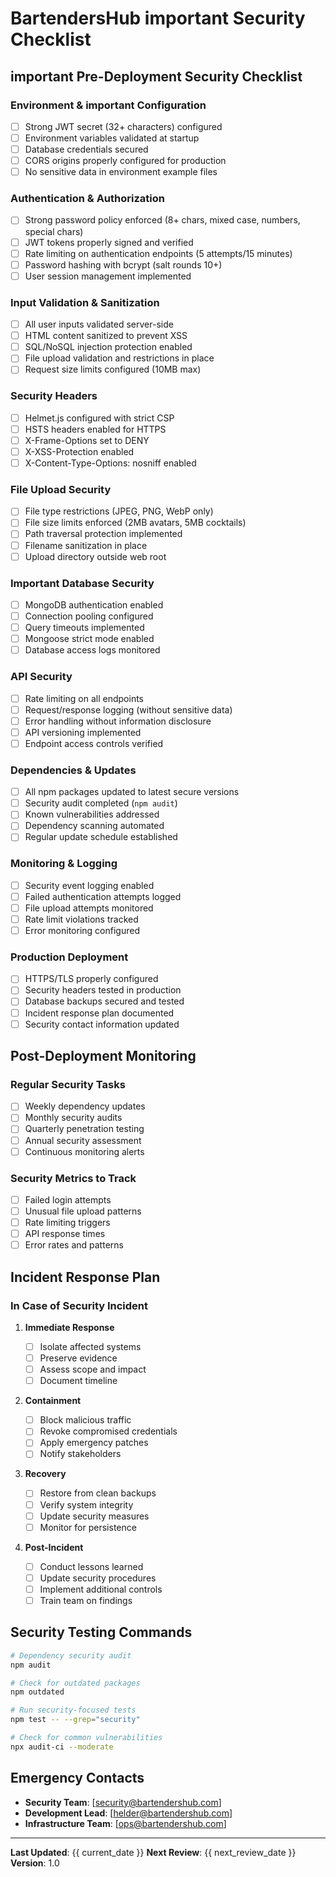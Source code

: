 # BartendersHub important Security Checklist

## important Pre-Deployment Security Checklist

### Environment & important Configuration

-   [ ] Strong JWT secret (32+ characters) configured
-   [ ] Environment variables validated at startup
-   [ ] Database credentials secured
-   [ ] CORS origins properly configured for production
-   [ ] No sensitive data in environment example files

### Authentication & Authorization

-   [ ] Strong password policy enforced (8+ chars, mixed case, numbers, special
        chars)
-   [ ] JWT tokens properly signed and verified
-   [ ] Rate limiting on authentication endpoints (5 attempts/15 minutes)
-   [ ] Password hashing with bcrypt (salt rounds 10+)
-   [ ] User session management implemented

### Input Validation & Sanitization

-   [ ] All user inputs validated server-side
-   [ ] HTML content sanitized to prevent XSS
-   [ ] SQL/NoSQL injection protection enabled
-   [ ] File upload validation and restrictions in place
-   [ ] Request size limits configured (10MB max)

### Security Headers

-   [ ] Helmet.js configured with strict CSP
-   [ ] HSTS headers enabled for HTTPS
-   [ ] X-Frame-Options set to DENY
-   [ ] X-XSS-Protection enabled
-   [ ] X-Content-Type-Options: nosniff enabled

### File Upload Security

-   [ ] File type restrictions (JPEG, PNG, WebP only)
-   [ ] File size limits enforced (2MB avatars, 5MB cocktails)
-   [ ] Path traversal protection implemented
-   [ ] Filename sanitization in place
-   [ ] Upload directory outside web root

### Important Database Security

-   [ ] MongoDB authentication enabled
-   [ ] Connection pooling configured
-   [ ] Query timeouts implemented
-   [ ] Mongoose strict mode enabled
-   [ ] Database access logs monitored

### API Security

-   [ ] Rate limiting on all endpoints
-   [ ] Request/response logging (without sensitive data)
-   [ ] Error handling without information disclosure
-   [ ] API versioning implemented
-   [ ] Endpoint access controls verified

### Dependencies & Updates

-   [ ] All npm packages updated to latest secure versions
-   [ ] Security audit completed (`npm audit`)
-   [ ] Known vulnerabilities addressed
-   [ ] Dependency scanning automated
-   [ ] Regular update schedule established

### Monitoring & Logging

-   [ ] Security event logging enabled
-   [ ] Failed authentication attempts logged
-   [ ] File upload attempts monitored
-   [ ] Rate limit violations tracked
-   [ ] Error monitoring configured

### Production Deployment

-   [ ] HTTPS/TLS properly configured
-   [ ] Security headers tested in production
-   [ ] Database backups secured and tested
-   [ ] Incident response plan documented
-   [ ] Security contact information updated

## Post-Deployment Monitoring

### Regular Security Tasks

-   [ ] Weekly dependency updates
-   [ ] Monthly security audits
-   [ ] Quarterly penetration testing
-   [ ] Annual security assessment
-   [ ] Continuous monitoring alerts

### Security Metrics to Track

-   [ ] Failed login attempts
-   [ ] Unusual file upload patterns
-   [ ] Rate limiting triggers
-   [ ] API response times
-   [ ] Error rates and patterns

## Incident Response Plan

### In Case of Security Incident

1. **Immediate Response**

    - [ ] Isolate affected systems
    - [ ] Preserve evidence
    - [ ] Assess scope and impact
    - [ ] Document timeline

2. **Containment**

    - [ ] Block malicious traffic
    - [ ] Revoke compromised credentials
    - [ ] Apply emergency patches
    - [ ] Notify stakeholders

3. **Recovery**

    - [ ] Restore from clean backups
    - [ ] Verify system integrity
    - [ ] Update security measures
    - [ ] Monitor for persistence

4. **Post-Incident**
    - [ ] Conduct lessons learned
    - [ ] Update security procedures
    - [ ] Implement additional controls
    - [ ] Train team on findings

## Security Testing Commands

```bash
# Dependency security audit
npm audit

# Check for outdated packages
npm outdated

# Run security-focused tests
npm test -- --grep="security"

# Check for common vulnerabilities
npx audit-ci --moderate
```

## Emergency Contacts

-   **Security Team**: [security@bartendershub.com]
-   **Development Lead**: [helder@bartendershub.com]
-   **Infrastructure Team**: [ops@bartendershub.com]

---

**Last Updated**: {{ current_date }} **Next Review**: {{ next_review_date }}
**Version**: 1.0
